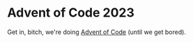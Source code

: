 # Advent of Code 2023

Get in, bitch, we're doing [Advent of Code](https://adventofcode.com/) (until we get bored).